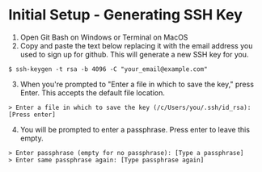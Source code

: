 # Initial Setup - Generating SSH Key
1. Open Git Bash on Windows or Terminal on MacOS
2. Copy and paste the text below replacing it with the email address you used to sign up for github. This will generate a new SSH key for you.   
```
$ ssh-keygen -t rsa -b 4096 -C "your_email@example.com"
```
3. When you're prompted to "Enter a file in which to save the key," press Enter. This accepts the default file location.
```
> Enter a file in which to save the key (/c/Users/you/.ssh/id_rsa):[Press enter]
```
4. You will be prompted to enter a passphrase. Press enter to leave this empty. 
```
> Enter passphrase (empty for no passphrase): [Type a passphrase]
> Enter same passphrase again: [Type passphrase again]
```
